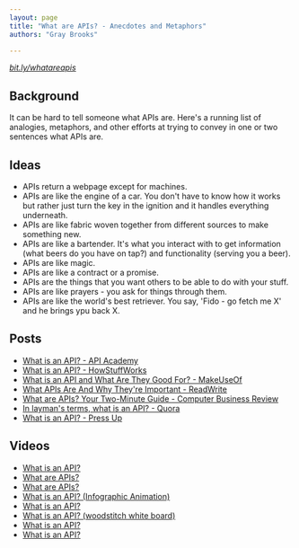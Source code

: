```yaml
---
layout: page
title: "What are APIs? - Anecdotes and Metaphors"
authors: "Gray Brooks"

---
```

*[bit.ly/whatareapis](http://bit.ly/whatareapis)*

## Background

It can be hard to tell someone what APIs are.  Here's a running list of analogies, metaphors, and other efforts at trying to convey in one or two sentences what APIs are.  


## Ideas

* APIs return a webpage except for machines.  
* APIs are like the engine of a car.  You don't have to know how it works but rather just turn the key in the ignition and it handles everything underneath.  
* APIs are like fabric woven together from different sources to make something new.  
* APIs are like a bartender.  It's what you interact with to get information (what beers do you have on tap?) and functionality (serving you a beer).
* APIs are like magic.  
* APIs are like a contract or a promise.  
* APIs are the things that you want others to be able to do with your stuff.  
* APIs are like prayers - you ask for things through them.  
* APIs are like the world's best retriever.  You say, 'Fido - go fetch me X' and he brings ypu back X.  


## Posts 
* [What is an API? - API Academy](http://www.apiacademy.co/lessons/api-strategy/what-api)
* [What is an API? - HowStuffWorks](http://money.howstuffworks.com/business-communications/how-to-leverage-an-api-for-conferencing1.htm)
* [What is an API and What Are They Good For? - MakeUseOf](http://www.makeuseof.com/tag/api-good-technology-explained/)
* [What APIs Are And Why They're Important - ReadWrite](http://readwrite.com/2013/09/19/api-defined#awesm=~oBO6NuYrE6EjHo)
* [What are APIs?  Your Two-Minute Guide - Computer Business Review](http://www.cbronline.com/news/tech/software/middleware/your-two-minute-guide-to-apis-4181504)
* [In layman's terms, what is an API? - Quora](http://www.quora.com/APIs/In-laymans-terms-what-is-an-API-1)
* [What is an API? - Press Up](http://pressupinc.com/blog/2014/02/what-is-an-api/)

## Videos 
* [What is an API?](https://www.youtube.com/watch?v=UcHhwsTIK_o)
* [What are APIs?](https://www.youtube.com/watch?v=4JjN54aaF74)
* [What are APIs?](https://www.youtube.com/watch?v=PDA9lXPcOfc)
* [What is an API? (Infographic Animation)](https://www.youtube.com/watch?v=y3fWJ5aVPBg)
* [What is an API?](https://www.youtube.com/watch?v=QSUnBPv4iQ0)
* [What is an API? (woodstitch white board)](https://www.youtube.com/watch?v=PkBtOaQ4byw)
* [What is an API?](https://www.youtube.com/watch?v=iGkTCObcOqM)
* [What is an API?](https://www.youtube.com/watch?v=USp-hLfDukU)


